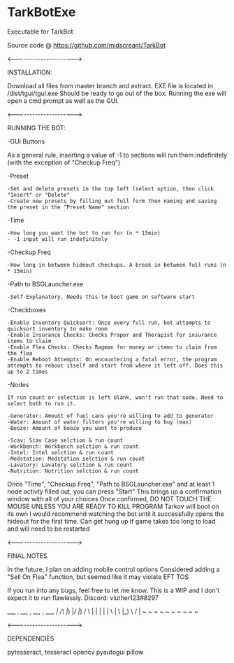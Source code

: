 # TarkBotExe
Executable for TarkBot

Source code @ https://github.com/midscreant/TarkBot

<--------------------->

INSTALLATION:

Download all files from master branch and extract. 
EXE file is located in /dist/tgui/tgui.exe
Should be ready to go out of the box.
Running the exe will open a cmd prompt as well as the GUI.

<--------------------->

RUNNING THE BOT:

-GUI Buttons

  As a general rule, inserting a value of -1 to sections will run them indefinitely (with the exception of "Checkup Freq")

  -Preset
  
    -Set and delete presets in the top left (select option, then click "Insert" or "Delete"
    -Create new presets by filling out full form then naming and saving the preset in the "Preset Name" section
    
  -Time
  
    -How long you want the bot to run for (n * 15min)
    - -1 input will run indefinitely
    
  -Checkup Freq
  
    -How long in between hideout checkups. A break in between full runs (n * 15min)
    
  -Path to BSGLauncher.exe
  
    -Self-Explanatory. Needs this to boot game on software start
    
  -Checkboxes
  
    -Enable Inventory Quicksort: Once every full run, bot attempts to quicksort inventory to make room
    -Enable Insurance Checks: Checks Prapor and Therapist for insurance items to claim
    -Enable Flea Checks: Checks Ragman for money or items to claim from the flea
    -Enable Reboot Attempts: On encountering a fatal error, the program attempts to reboot itself and start from where it left off. Does this up to 2 times
    
  -Nodes
    
    If run count or selection is left blank, won't run that node. Need to select both to run it.
  
    -Generator: Amount of fuel cans you're willing to add to generator
    -Water: Amount of water filters you're willing to buy (max)
    -Booze: Amount of booze you want to produce
    
    -Scav: Scav Case selction & run count
    -Workbench: Workbench selction & run count
    -Intel: Intel selction & run count
    -Medstation: Medstation selction & run count
    -Lavatory: Lavatory selction & run count
    -Nutrition: Nutrition selction & run count
    
Once "Time", "Checkup Freq", "Path to BSGLauncher.exe" and at least 1 node activty filled out, you can press "Start"
This brings up a confirmation window with all of your choices
Once confirmed, DO NOT TOUCH THE MOUSE UNLESS YOU ARE READY TO KILL PROGRAM
Tarkov will boot on its own
I would recommend watching the bot until it successfully opens the hideout for the first time. Can get hung up if game takes too long to load and will need to be restarted

<--------------------->

FINAL NOTES

In the future, I plan on adding mobile control options
Considered adding a "Sell On Flea" function, but seemed like it may violate EFT TOS

If you run into any bugs, feel free to let me know. This is a WIP and I don't expect it to run flawlessly.
Discord: vluther123#8297

 ___  _, __, _,_ __,  _, ___
  |  /_\ |_) |_/ |_) / \  | 
  |  | | | \ | \ |_) \ /  | 
  ~  ~ ~ ~ ~ ~ ~ ~    ~   ~
    
<--------------------->

DEPENDENCIES

pytesseract, tesseract
opencv
pyautogui
pillow
    
